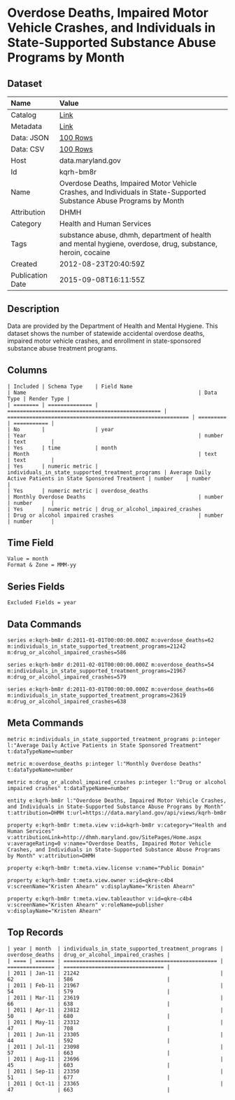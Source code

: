 # Overdose Deaths, Impaired Motor Vehicle Crashes, and Individuals in State-Supported Substance Abuse Programs by Month

## Dataset

| Name | Value |
| :--- | :---- |
| Catalog | [Link](https://catalog.data.gov/dataset/overdose-deaths-impaired-motor-vehicle-crashes-and-individuals-in-state-supported-substanc-c184f) |
| Metadata | [Link](https://data.maryland.gov/api/views/kqrh-bm8r) |
| Data: JSON | [100 Rows](https://data.maryland.gov/api/views/kqrh-bm8r/rows.json?max_rows=100) |
| Data: CSV | [100 Rows](https://data.maryland.gov/api/views/kqrh-bm8r/rows.csv?max_rows=100) |
| Host | data.maryland.gov |
| Id | kqrh-bm8r |
| Name | Overdose Deaths, Impaired Motor Vehicle Crashes, and Individuals in State-Supported Substance Abuse Programs by Month |
| Attribution | DHMH |
| Category | Health and Human Services |
| Tags | substance abuse, dhmh, department of health and mental hygiene, overdose, drug, substance, heroin, cocaine |
| Created | 2012-08-23T20:40:59Z |
| Publication Date | 2015-09-08T16:11:55Z |

## Description

Data are provided by the Department of Health and Mental Hygiene. This dataset shows the number of statewide accidental overdose deaths, impaired motor vehicle crashes, and enrollment in state-sponsored substance abuse treatment programs.

## Columns

```ls
| Included | Schema Type    | Field Name                                        | Name                                                       | Data Type | Render Type |
| ======== | ============== | ================================================= | ========================================================== | ========= | =========== |
| No       |                | year                                              | Year                                                       | number    | text        |
| Yes      | time           | month                                             | Month                                                      | text      | text        |
| Yes      | numeric metric | individuals_in_state_supported_treatment_programs | Average Daily Active Patients in State Sponsored Treatment | number    | number      |
| Yes      | numeric metric | overdose_deaths                                   | Monthly Overdose Deaths                                    | number    | number      |
| Yes      | numeric metric | drug_or_alcohol_impaired_crashes                  | Drug or alcohol impaired crashes                           | number    | number      |
```

## Time Field

```ls
Value = month
Format & Zone = MMM-yy
```

## Series Fields

```ls
Excluded Fields = year
```

## Data Commands

```ls
series e:kqrh-bm8r d:2011-01-01T00:00:00.000Z m:overdose_deaths=62 m:individuals_in_state_supported_treatment_programs=21242 m:drug_or_alcohol_impaired_crashes=586

series e:kqrh-bm8r d:2011-02-01T00:00:00.000Z m:overdose_deaths=54 m:individuals_in_state_supported_treatment_programs=21967 m:drug_or_alcohol_impaired_crashes=579

series e:kqrh-bm8r d:2011-03-01T00:00:00.000Z m:overdose_deaths=66 m:individuals_in_state_supported_treatment_programs=23619 m:drug_or_alcohol_impaired_crashes=638
```

## Meta Commands

```ls
metric m:individuals_in_state_supported_treatment_programs p:integer l:"Average Daily Active Patients in State Sponsored Treatment" t:dataTypeName=number

metric m:overdose_deaths p:integer l:"Monthly Overdose Deaths" t:dataTypeName=number

metric m:drug_or_alcohol_impaired_crashes p:integer l:"Drug or alcohol impaired crashes" t:dataTypeName=number

entity e:kqrh-bm8r l:"Overdose Deaths, Impaired Motor Vehicle Crashes, and Individuals in State-Supported Substance Abuse Programs by Month" t:attribution=DHMH t:url=https://data.maryland.gov/api/views/kqrh-bm8r

property e:kqrh-bm8r t:meta.view v:id=kqrh-bm8r v:category="Health and Human Services" v:attributionLink=http://dhmh.maryland.gov/SitePages/Home.aspx v:averageRating=0 v:name="Overdose Deaths, Impaired Motor Vehicle Crashes, and Individuals in State-Supported Substance Abuse Programs by Month" v:attribution=DHMH

property e:kqrh-bm8r t:meta.view.license v:name="Public Domain"

property e:kqrh-bm8r t:meta.view.owner v:id=qkre-c4b4 v:screenName="Kristen Ahearn" v:displayName="Kristen Ahearn"

property e:kqrh-bm8r t:meta.view.tableauthor v:id=qkre-c4b4 v:screenName="Kristen Ahearn" v:roleName=publisher v:displayName="Kristen Ahearn"
```

## Top Records

```ls
| year | month  | individuals_in_state_supported_treatment_programs | overdose_deaths | drug_or_alcohol_impaired_crashes | 
| ==== | ====== | ================================================= | =============== | ================================ | 
| 2011 | Jan-11 | 21242                                             | 62              | 586                              | 
| 2011 | Feb-11 | 21967                                             | 54              | 579                              | 
| 2011 | Mar-11 | 23619                                             | 66              | 638                              | 
| 2011 | Apr-11 | 23812                                             | 50              | 680                              | 
| 2011 | May-11 | 23312                                             | 47              | 708                              | 
| 2011 | Jun-11 | 23305                                             | 44              | 592                              | 
| 2011 | Jul-11 | 23098                                             | 57              | 663                              | 
| 2011 | Aug-11 | 23696                                             | 45              | 603                              | 
| 2011 | Sep-11 | 23350                                             | 51              | 677                              | 
| 2011 | Oct-11 | 23365                                             | 47              | 663                              | 
```